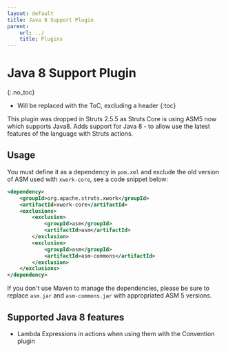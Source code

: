 ```yaml
---
layout: default
title: Java 8 Support Plugin
parent:
    url: ../
    title: Plugins
---
```


# Java 8 Support Plugin
{:.no_toc}

* Will be replaced with the ToC, excluding a header
{:toc}

This plugin was dropped in Struts 2.5.5 as Struts Core is using ASM5 now which supports Java8.
Adds support for Java 8 - to allow use the latest features of the language with Struts actions.

## Usage

You must define it as a dependency in `pom.xml` and exclude the old version of ASM used with `xwork-core`, see a code snippet below:

```xml
<dependency>
    <groupId>org.apache.struts.xwork</groupId>
    <artifactId>xwork-core</artifactId>
    <exclusions>
        <exclusion>
            <groupId>asm</groupId>
            <artifactId>asm</artifactId>
        </exclusion>
        <exclusion>
            <groupId>asm</groupId>
            <artifactId>asm-commons</artifactId>
        </exclusion>
    </exclusions>
</dependency>
```

If you don't use Maven to manage the dependencies, please be sure to replace `asm.jar` and `asm-commons.jar` with appropriated ASM 5 versions.

## Supported Java 8 features

+ Lambda Expressions in actions when using them with the Convention plugin
